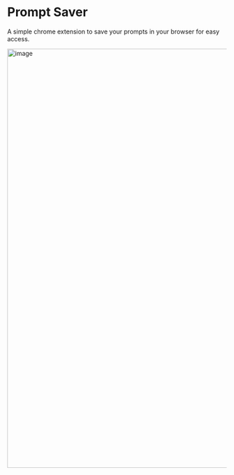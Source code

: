 # Prompt Saver
A simple chrome extension to save your prompts in your browser for easy access.

<img width="960" alt="image" src="https://github.com/codeswithroh/PromptSaver/assets/77570394/c69c33b9-57be-4dd5-a772-5f0a9f1aa512">
